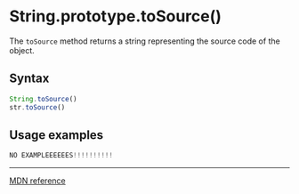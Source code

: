 # String.prototype.toSource()

The `toSource` method returns a string representing the source code of the object.
## Syntax

```js
String.toSource()
str.toSource()
```

## Usage examples

```js
NO EXAMPLEEEEEES!!!!!!!!!!
```

---

[MDN reference](https://developer.mozilla.org/en-US/docs/Web/JavaScript/Reference/Global_Objects/String/toSource)


